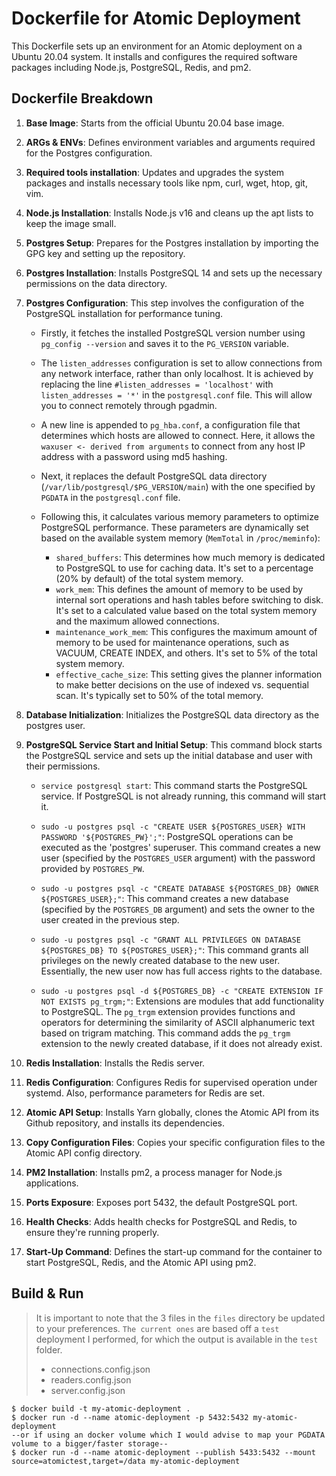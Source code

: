 # Dockerfile for Atomic Deployment

This Dockerfile sets up an environment for an Atomic deployment on a Ubuntu 20.04 system. It installs and configures the required software packages including Node.js, PostgreSQL, Redis, and pm2. 

## Dockerfile Breakdown

1. **Base Image**: Starts from the official Ubuntu 20.04 base image.

2. **ARGs & ENVs**: Defines environment variables and arguments required for the Postgres configuration.

3. **Required tools installation**: Updates and upgrades the system packages and installs necessary tools like npm, curl, wget, htop, git, vim.

4. **Node.js Installation**: Installs Node.js v16 and cleans up the apt lists to keep the image small.

5. **Postgres Setup**: Prepares for the Postgres installation by importing the GPG key and setting up the repository.

6. **Postgres Installation**: Installs PostgreSQL 14 and sets up the necessary permissions on the data directory.

7. **Postgres Configuration**: This step involves the configuration of the PostgreSQL installation for performance tuning. 

    - Firstly, it fetches the installed PostgreSQL version number using `pg_config --version` and saves it to the `PG_VERSION` variable.

    - The `listen_addresses` configuration is set to allow connections from any network interface, rather than only localhost. It is achieved by replacing the line `#listen_addresses = 'localhost'` with `listen_addresses = '*'` in the `postgresql.conf` file. This will allow you to connect remotely through pgadmin.

    - A new line is appended to `pg_hba.conf`, a configuration file that determines which hosts are allowed to connect. Here, it allows the `waxuser <- derived from arguments` to connect from any host IP address with a password using md5 hashing.

    - Next, it replaces the default PostgreSQL data directory (`/var/lib/postgresql/$PG_VERSION/main`) with the one specified by `PGDATA` in the `postgresql.conf` file.

    - Following this, it calculates various memory parameters to optimize PostgreSQL performance. These parameters are dynamically set based on the available system memory (`MemTotal` in `/proc/meminfo`):
        - `shared_buffers`: This determines how much memory is dedicated to PostgreSQL to use for caching data. It's set to a percentage (20% by default) of the total system memory.
        - `work_mem`: This defines the amount of memory to be used by internal sort operations and hash tables before switching to disk. It's set to a calculated value based on the total system memory and the maximum allowed connections.
        - `maintenance_work_mem`: This configures the maximum amount of memory to be used for maintenance operations, such as VACUUM, CREATE INDEX, and others. It's set to 5% of the total system memory.
        - `effective_cache_size`: This setting gives the planner information to make better decisions on the use of indexed vs. sequential scan. It's typically set to 50% of the total memory.

8. **Database Initialization**: Initializes the PostgreSQL data directory as the postgres user.

9. **PostgreSQL Service Start and Initial Setup**: This command block starts the PostgreSQL service and sets up the initial database and user with their permissions.

    - `service postgresql start`: This command starts the PostgreSQL service. If PostgreSQL is not already running, this command will start it. 

    - `sudo -u postgres psql -c "CREATE USER ${POSTGRES_USER} WITH PASSWORD '${POSTGRES_PW}';"`: PostgreSQL operations can be executed as the 'postgres' superuser. This command creates a new user (specified by the `POSTGRES_USER` argument) with the password provided by `POSTGRES_PW`.

    - `sudo -u postgres psql -c "CREATE DATABASE ${POSTGRES_DB} OWNER ${POSTGRES_USER};"`: This command creates a new database (specified by the `POSTGRES_DB` argument) and sets the owner to the user created in the previous step.

    - `sudo -u postgres psql -c "GRANT ALL PRIVILEGES ON DATABASE ${POSTGRES_DB} TO ${POSTGRES_USER};"`: This command grants all privileges on the newly created database to the new user. Essentially, the new user now has full access rights to the database.

    - `sudo -u postgres psql -d ${POSTGRES_DB} -c "CREATE EXTENSION IF NOT EXISTS pg_trgm;"`: Extensions are modules that add functionality to PostgreSQL. The `pg_trgm` extension provides functions and operators for determining the similarity of ASCII alphanumeric text based on trigram matching. This command adds the `pg_trgm` extension to the newly created database, if it does not already exist.

10. **Redis Installation**: Installs the Redis server.

11. **Redis Configuration**: Configures Redis for supervised operation under systemd. Also, performance parameters for Redis are set.

12. **Atomic API Setup**: Installs Yarn globally, clones the Atomic API from its Github repository, and installs its dependencies.

13. **Copy Configuration Files**: Copies your specific configuration files to the Atomic API config directory.

14. **PM2 Installation**: Installs pm2, a process manager for Node.js applications.

15. **Ports Exposure**: Exposes port 5432, the default PostgreSQL port.

16. **Health Checks**: Adds health checks for PostgreSQL and Redis, to ensure they're running properly.

17. **Start-Up Command**: Defines the start-up command for the container to start PostgreSQL, Redis, and the Atomic API using pm2.

## Build & Run

> It is important to note that the 3 files in the `files` directory be updated to your preferences. `The current ones` are based off a `test` deployment I performed, for which the output is available in the `test` folder. 
> * connections.config.json
> * readers.config.json
> * server.config.json

```
$ docker build -t my-atomic-deployment .
$ docker run -d --name atomic-deployment -p 5432:5432 my-atomic-deployment
--or if using an docker volume which I would advise to map your PGDATA volume to a bigger/faster storage--
$ docker run -d --name atomic-deployment --publish 5433:5432 --mount source=atomictest,target=/data my-atomic-deployment
```